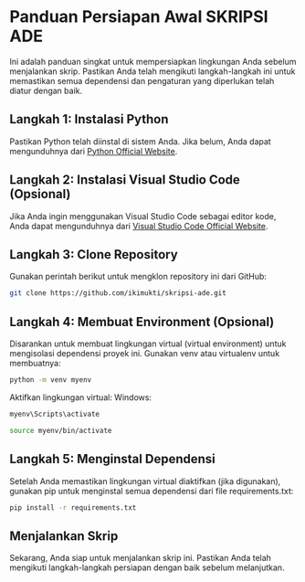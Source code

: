 
# Panduan Persiapan Awal SKRIPSI ADE

Ini adalah panduan singkat untuk mempersiapkan lingkungan Anda sebelum menjalankan skrip. Pastikan Anda telah mengikuti langkah-langkah ini untuk memastikan semua dependensi dan pengaturan yang diperlukan telah diatur dengan baik.

## Langkah 1: Instalasi Python

Pastikan Python telah diinstal di sistem Anda. Jika belum, Anda dapat mengunduhnya dari [Python Official Website](https://www.python.org/downloads/).

## Langkah 2: Instalasi Visual Studio Code (Opsional)

Jika Anda ingin menggunakan Visual Studio Code sebagai editor kode, Anda dapat mengunduhnya dari [Visual Studio Code Official Website](https://code.visualstudio.com/).

## Langkah 3: Clone Repository

Gunakan perintah berikut untuk mengklon repository ini dari GitHub:

```bash
git clone https://github.com/ikimukti/skripsi-ade.git
```

## Langkah 4: Membuat Environment (Opsional)

Disarankan untuk membuat lingkungan virtual (virtual environment) untuk mengisolasi dependensi proyek ini. Gunakan venv atau virtualenv untuk membuatnya:

```bash
python -m venv myenv
```

Aktifkan lingkungan virtual:
Windows:

```bash
myenv\Scripts\activate
```

```bash
source myenv/bin/activate
```

## Langkah 5: Menginstal Dependensi

Setelah Anda memastikan lingkungan virtual diaktifkan (jika digunakan), gunakan pip untuk menginstal semua dependensi dari file requirements.txt:

```bash
pip install -r requirements.txt
```

## Menjalankan Skrip

Sekarang, Anda siap untuk menjalankan skrip ini. Pastikan Anda telah mengikuti langkah-langkah persiapan dengan baik sebelum melanjutkan.
